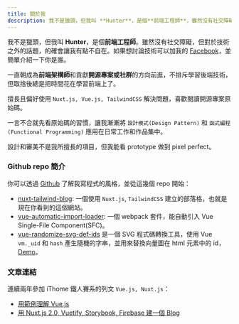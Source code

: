 ```yaml
---
title: 關於我
description: 我不是獵頭，但我叫 **Hunter**，是個**前端工程師**，雖然沒有社交障礙，但對於技術之外的話題，的確會讓我有點不自在，如果想討論技術可以加我的 [Facebook](https://www.facebook.com/hunterliu1003)，並簡單介紹一下你是誰。
---
```


我不是獵頭，但我叫 **Hunter**，是個**前端工程師**。雖然沒有社交障礙，但對於技術之外的話題，的確會讓我有點不自在。如果想討論技術可以加我的 [Facebook](https://www.facebook.com/hunterliu1003)，並簡單介紹一下你是誰。

一直朝成為**前端架構師**和貢獻**開源專案或社群**的方向前進，不排斥學習後端技術，但取捨後總是把時間花在學習前端上了。

擅長且偏好使用 `Nuxt.js, Vue.js, TailwindCSS` 解決問題，喜歡閱讀開源專案原始碼。

一言不合就先看原始碼的習慣，讓我漸漸將 `設計模式(Design Pattern)` 和 `函式編程(Functional Programming)` 應用在日常工作和作品集中。

設計和審美不是我所擅長的項目，但我能看 prototype 做到 pixel perfect。

### Github repo 簡介

你可以透過 [Github](https://github.com/hunterliu1003) 了解我寫程式的風格，並從這幾個 repo 開始：

- [nuxt-tailwind-blog](https://github.com/hunterliu1003/nuxt-tailwind-blog): 一個使用 `Nuxt.js`, `TailwindCSS` 建立的部落格，也就是現在你看到的這個網站。
- [vue-automatic-import-loader](https://github.com/hunterliu1003/vue-automatic-import-loader): 一個 webpack 套件，能自動引入 Vue Single-File Component(SFC)。
- [vue-randomize-svg-def-ids](https://github.com/hunterliu1003/vue-randomize-svg-def-ids) 是一個 SVG 程式碼轉換工具，使用 Vue `vm._uid` 和 `hash` 產生隨機的字串，並用來替換向量圖在 html 元素中的 id，[Demo](https://hunterliu1003.github.io/vue_randomize_svg_def_ids/)。 

### 文章連結

連續兩年參加 iThome 鐵人賽系的列文 `Vue.js, Nuxt.js`：

- [用範例理解 Vue.js](https://ithelp.ithome.com.tw/users/20107107/ironman/1243)
- [用 Nuxt.js 2.0, Vuetify, Storybook, Firebase 建一個 Blog](https://ithelp.ithome.com.tw/users/20107107/ironman/1614)
